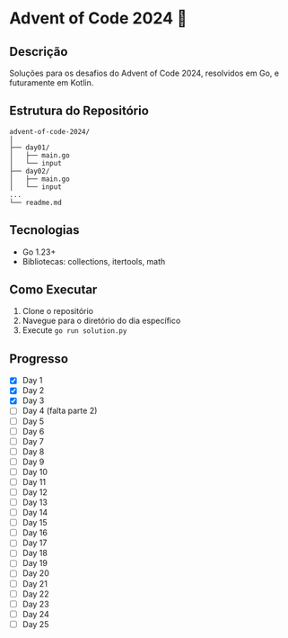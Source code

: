 # Advent of Code 2024 🎄

## Descrição

Soluções para os desafios do Advent of Code 2024, resolvidos em Go, e futuramente em Kotlin.

## Estrutura do Repositório

```
advent-of-code-2024/
│
├── day01/
│   ├── main.go
│   └── input
├── day02/
│   ├── main.go
│   └── input
...
└── readme.md
```

## Tecnologias

- Go 1.23+
- Bibliotecas: collections, itertools, math

## Como Executar

1. Clone o repositório
2. Navegue para o diretório do dia específico
3. Execute `go run solution.py`

## Progresso

- [x] Day 1
- [x] Day 2
- [x] Day 3
- [ ] Day 4 (falta parte 2)
- [ ] Day 5
- [ ] Day 6
- [ ] Day 7
- [ ] Day 8
- [ ] Day 9
- [ ] Day 10
- [ ] Day 11
- [ ] Day 12
- [ ] Day 13
- [ ] Day 14
- [ ] Day 15
- [ ] Day 16
- [ ] Day 17
- [ ] Day 18
- [ ] Day 19
- [ ] Day 20
- [ ] Day 21
- [ ] Day 22
- [ ] Day 23
- [ ] Day 24
- [ ] Day 25

